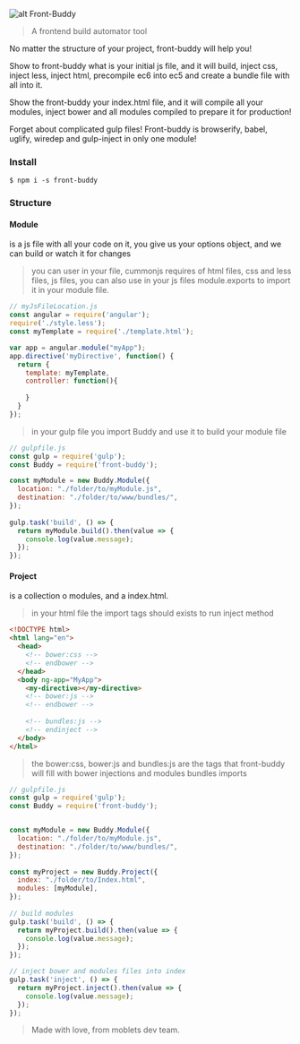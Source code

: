 ![alt Front-Buddy](https://s22.postimg.org/njccshcmp/Captura_de_Tela_2016_11_08_a_s_21_55_50.png)

> A frontend build automator tool

No matter the structure of your project, front-buddy will help you!

Show to front-buddy what is your initial js file, and it will build, inject css, inject less, inject html, precompile ec6 into ec5 and create a bundle file with all into it.

Show the front-buddy your index.html file, and it will compile all your modules, inject bower and all modules compiled to prepare it for production!

Forget about complicated gulp files! Front-buddy is browserify, babel, uglify, wiredep and gulp-inject in only one module!

### Install
```
$ npm i -s front-buddy
```

### Structure

#### Module
is a js file with all your code on it, you give us your options object, and we can build or watch it for changes

> you can user in your file, cummonjs requires of html files, css and less files, js files, you can also use in your js files module.exports to import it in your module file.  

```javascript
// myJsFileLocation.js
const angular = require('angular');
require('./style.less');
const myTemplate = require('./template.html');

var app = angular.module("myApp");
app.directive('myDirective', function() {
  return {
    template: myTemplate,
    controller: function(){
    
    }
  }
});

```

>  in your gulp file you import Buddy and use it to build your module file


```javascript
// gulpfile.js
const gulp = require('gulp');
const Buddy = require('front-buddy');

const myModule = new Buddy.Module({
  location: "./folder/to/myModule.js",
  destination: "./folder/to/www/bundles/",
});
  
gulp.task('build', () => {
  return myModule.build().then(value => {
    console.log(value.message);
  });
});

```


#### Project
is a collection o modules, and a index.html.
> in your html file the import tags should exists to run inject method

```html
<!DOCTYPE html>
<html lang="en">
  <head>
    <!-- bower:css -->
    <!-- endbower -->
  </head>
  <body ng-app="MyApp">
    <my-directive></my-directive>
    <!-- bower:js -->
    <!-- endbower -->
    
    <!-- bundles:js -->
    <!-- endinject -->
  </body>
</html>

```
> the bower:css, bower:js and bundles:js are the tags that front-buddy will fill with bower injections and modules bundles imports


```javascript
// gulpfile.js
const gulp = require('gulp');
const Buddy = require('front-buddy');


const myModule = new Buddy.Module({
  location: "./folder/to/myModule.js",
  destination: "./folder/to/www/bundles/",
});
  
const myProject = new Buddy.Project({
  index: "./folder/to/Index.html",
  modules: [myModule],
});
  
// build modules
gulp.task('build', () => {
  return myProject.build().then(value => {
    console.log(value.message);
  });
});

// inject bower and modules files into index
gulp.task('inject', () => {
  return myProject.inject().then(value => {
    console.log(value.message);
  });
});

```

> Made with love, from moblets dev team.
